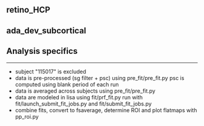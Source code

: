 ## retino_HCP

ada_dev_subcortical
-------------------

## Analysis specifics
---------------------
- subject "115017" is excluded 
- data is pre-processed (sg filter + psc) using pre_fit/pre_fit.py psc is computed using blank period of each run
- data is averaged across subjects using pre_fit/pre_fit.py
- data are modeled in lisa using fit/prf_fit.py run with fit/launch_submit_fit_jobs.py and fit/submit_fit_jobs.py
- combine fits, convert to fsaverage, determine ROI and plot flatmaps with pp_roi.py
